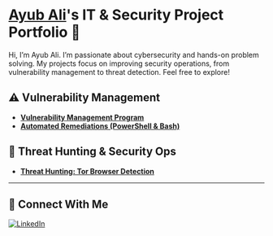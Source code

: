 # <a href="https://www.linkedin.com/in/ayubhali/">Ayub Ali</a>'s IT & Security Project Portfolio 🔐

Hi, I’m Ayub Ali. I’m passionate about cybersecurity and hands-on problem solving. My projects focus on improving security operations, from vulnerability management to threat detection. Feel free to explore!

## ⚠️ Vulnerability Management

- **[Vulnerability Management Program](https://github.com/joshcybertest/vulnerability-management-program)**
- **[Automated Remediations (PowerShell & Bash)](https://github.com/joshcybertest/programmatic-vulnerability-remediations)**

## 🚨 Threat Hunting & Security Ops

- **[Threat Hunting: Tor Browser Detection](https://github.com/joshmadakor0/threat-hunting-scenario-tor)**

<hr/>

## 🤳 Connect With Me

[![LinkedIn](https://img.shields.io/badge/LinkedIn-0A66C2?style=for-the-badge&logo=linkedin&logoColor=white)](https://www.linkedin.com/in/ayubhali/)
